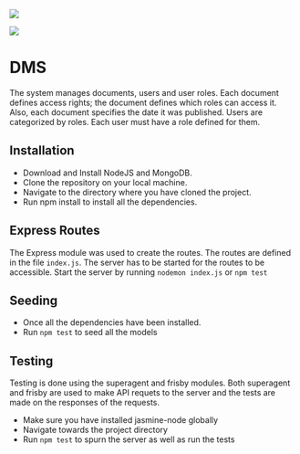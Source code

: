 <a href="https://codeclimate.com/repos/566fd3c6eb2be21abd001365/feed"><img src="https://codeclimate.com/repos/566fd3c6eb2be21abd001365/badges/220a7c6d9037da70bd81/gpa.svg" /></a>

<a href="https://codeclimate.com/repos/566fd3c6eb2be21abd001365/coverage"><img src="https://codeclimate.com/repos/566fd3c6eb2be21abd001365/badges/220a7c6d9037da70bd81/coverage.svg" /></a>

# DMS

The system manages documents, users and user roles. Each document defines access rights; the document defines which roles can access it. Also, each document specifies the date it was published. Users are categorized by roles. Each user must have a role defined for them.

## Installation

- Download and Install NodeJS and MongoDB.
- Clone the repository on your local machine.
- Navigate to the directory where you have cloned the project.
- Run npm install to install all the dependencies.


## Express Routes

The Express module was used to create the routes. The routes are defined in the file `index.js`. The server has to be started for the routes to be accessible. Start the server by running `nodemon index.js` or `npm test`


## Seeding

- Once all the dependencies have been installed.
- Run `npm test` to seed all the models


## Testing

Testing is done using the superagent and frisby modules. Both superagent and frisby are used to make API requets to the server and the tests are made on the responses of the requests.
- Make sure you have installed jasmine-node globally
- Navigate towards the project directory
- Run `npm test` to spurn the server as well as run the tests
